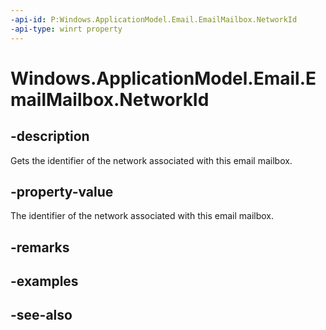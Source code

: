 ```yaml
---
-api-id: P:Windows.ApplicationModel.Email.EmailMailbox.NetworkId
-api-type: winrt property
---
```


<!-- Property syntax
public string NetworkId { get; }
-->

# Windows.ApplicationModel.Email.EmailMailbox.NetworkId

## -description
Gets the identifier of the network associated with this email mailbox.

## -property-value
The identifier of the network associated with this email mailbox.

## -remarks

## -examples

## -see-also
